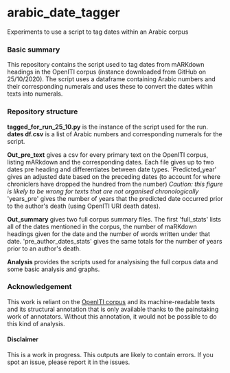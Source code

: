 # arabic_date_tagger
Experiments to use a script to tag dates within an Arabic corpus

### Basic summary

This repository contains the script used to tag dates from mARKdown headings in the OpenITI corpus (instance downloaded from GitHub on 25/10/2020). The script uses a dataframe containing Arabic numbers and their corresponding numerals and uses these to convert the dates within texts into numerals.

### Repository structure

**tagged_for_run_25_10.py** is the instance of the script used for the run.
**dates df.csv** is a list of Arabic numbers and corresponding numerals for the script.

**Out_pre_text** gives a csv for every primary text on the OpenITI corpus, listing mARkdown and the corresponding dates. Each file gives up to two dates pre heading and differentiates between date types. 'Predicted_year' gives an adjusted date based on the preceding dates (to account for where chroniclers have dropped the hundred from the number) *Caution: this figure is likely to be wrong for texts that are not organised chronologically* 'years_pre' gives the number of years that the predicted date occurred prior to the author's death (using OpenITI URI death dates).

**Out_summary** gives two full corpus summary files. The first 'full_stats' lists all of the dates mentioned in the corpus, the number of maRKdown headings given for the date and the number of words written under that date. 'pre_author_dates_stats' gives the same totals for the number of years prior to an author's death.

**Analysis** provides the scripts used for analysising the full corpus data and some basic analysis and graphs.


### Acknowledgement
This work is reliant on the [OpenITI corpus](github.com/openiti) and its machine-readable texts and its structural annotation that is only available thanks to the painstaking work of annotators. Without this annotation, it would not be possible to do this kind of analysis.

#### Disclaimer
This is a work in progress. This outputs are likely to contain errors. If you spot an issue, please report it in the issues.
